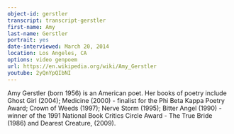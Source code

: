 ```yaml
---
object-id: gerstler
transcript: transcript-gerstler
first-name: Amy
last-name: Gerstler
portrait: yes
date-interviewed: March 20, 2014
location: Los Angeles, CA
options: video genpoem
url: https://en.wikipedia.org/wiki/Amy_Gerstler
youtube: 2yQnYpQIbNI
---
```


Amy Gerstler (born 1956) is an American poet. Her books of poetry include Ghost Girl (2004); Medicine (2000) - finalist for the Phi Beta Kappa Poetry Award; Crown of Weeds (1997); Nerve Storm (1995); Bitter Angel (1990) - winner of the 1991 National Book Critics Circle Award - The True Bride (1986) and Dearest Creature, (2009).
